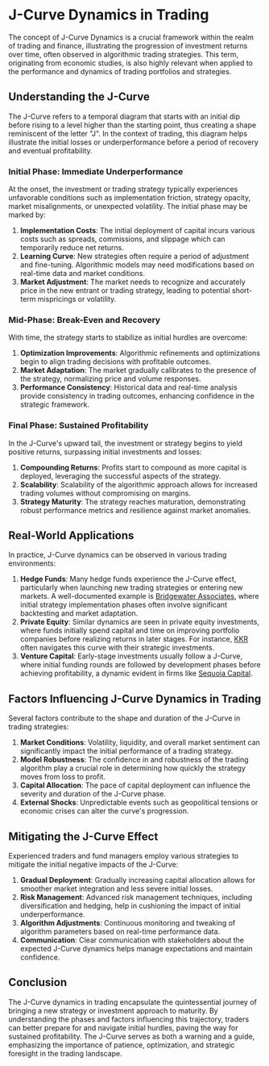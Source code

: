# J-Curve Dynamics in Trading

The concept of J-Curve Dynamics is a crucial framework within the realm of trading and finance, illustrating the progression of investment returns over time, often observed in algorithmic trading strategies. This term, originating from economic studies, is also highly relevant when applied to the performance and dynamics of trading portfolios and strategies.

## Understanding the J-Curve

The J-Curve refers to a temporal diagram that starts with an initial dip before rising to a level higher than the starting point, thus creating a shape reminiscent of the letter "J". In the context of trading, this diagram helps illustrate the initial losses or underperformance before a period of recovery and eventual profitability.

### Initial Phase: Immediate Underperformance

At the onset, the investment or trading strategy typically experiences unfavorable conditions such as implementation friction, strategy opacity, market misalignments, or unexpected volatility. The initial phase may be marked by:

1. **Implementation Costs**: The initial deployment of capital incurs various costs such as spreads, commissions, and slippage which can temporarily reduce net returns.
2. **Learning Curve**: New strategies often require a period of adjustment and fine-tuning. Algorithmic models may need modifications based on real-time data and market conditions.
3. **Market Adjustment**: The market needs to recognize and accurately price in the new entrant or trading strategy, leading to potential short-term mispricings or volatility.

### Mid-Phase: Break-Even and Recovery

With time, the strategy starts to stabilize as initial hurdles are overcome:

1. **Optimization Improvements**: Algorithmic refinements and optimizations begin to align trading decisions with profitable outcomes.
2. **Market Adaptation**: The market gradually calibrates to the presence of the strategy, normalizing price and volume responses.
3. **Performance Consistency**: Historical data and real-time analysis provide consistency in trading outcomes, enhancing confidence in the strategic framework.

### Final Phase: Sustained Profitability

In the J-Curve's upward tail, the investment or strategy begins to yield positive returns, surpassing initial investments and losses:

1. **Compounding Returns**: Profits start to compound as more capital is deployed, leveraging the successful aspects of the strategy.
2. **Scalability**: Scalability of the algorithmic approach allows for increased trading volumes without compromising on margins.
3. **Strategy Maturity**: The strategy reaches maturation, demonstrating robust performance metrics and resilience against market anomalies.

## Real-World Applications

In practice, J-Curve dynamics can be observed in various trading environments:

1. **Hedge Funds**: Many hedge funds experience the J-Curve effect, particularly when launching new trading strategies or entering new markets. A well-documented example is [Bridgewater Associates](https://www.bridgewater.com/), where initial strategy implementation phases often involve significant backtesting and market adaptation.
2. **Private Equity**: Similar dynamics are seen in private equity investments, where funds initially spend capital and time on improving portfolio companies before realizing returns in later stages. For instance, [KKR](https://www.kkr.com/) often navigates this curve with their strategic investments.
3. **Venture Capital**: Early-stage investments usually follow a J-Curve, where initial funding rounds are followed by development phases before achieving profitability, a dynamic evident in firms like [Sequoia Capital](https://www.sequoiacap.com/).

## Factors Influencing J-Curve Dynamics in Trading

Several factors contribute to the shape and duration of the J-Curve in trading strategies:

1. **Market Conditions**: Volatility, liquidity, and overall market sentiment can significantly impact the initial performance of a trading strategy.
2. **Model Robustness**: The confidence in and robustness of the trading algorithm play a crucial role in determining how quickly the strategy moves from loss to profit.
3. **Capital Allocation**: The pace of capital deployment can influence the severity and duration of the J-Curve phase.
4. **External Shocks**: Unpredictable events such as geopolitical tensions or economic crises can alter the curve's progression.

## Mitigating the J-Curve Effect

Experienced traders and fund managers employ various strategies to mitigate the initial negative impacts of the J-Curve:

1. **Gradual Deployment**: Gradually increasing capital allocation allows for smoother market integration and less severe initial losses.
2. **Risk Management**: Advanced risk management techniques, including diversification and hedging, help in cushioning the impact of initial underperformance.
3. **Algorithm Adjustments**: Continuous monitoring and tweaking of algorithm parameters based on real-time performance data.
4. **Communication**: Clear communication with stakeholders about the expected J-Curve dynamics helps manage expectations and maintain confidence.

## Conclusion

The J-Curve dynamics in trading encapsulate the quintessential journey of bringing a new strategy or investment approach to maturity. By understanding the phases and factors influencing this trajectory, traders can better prepare for and navigate initial hurdles, paving the way for sustained profitability. The J-Curve serves as both a warning and a guide, emphasizing the importance of patience, optimization, and strategic foresight in the trading landscape.
